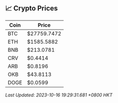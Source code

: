 ## 📈 Crypto Prices

| Coin | Price |
| ---- | ----- |
| BTC | $27759.7472 |
| ETH | $1585.5882 |
| BNB | $213.0781 |
| CRV | $0.4414 |
| ARB | $0.8196 |
| OKB | $43.8113 |
| DOGE | $0.0599 |

_Last Updated: 2023-10-16 19:29:31.681 +0800 HKT_